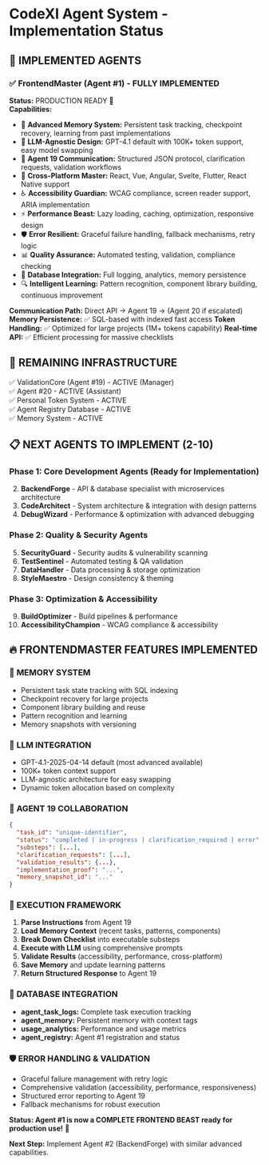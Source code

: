 
# CodeXI Agent System - Implementation Status

## 🚀 IMPLEMENTED AGENTS

### ✅ FrontendMaster (Agent #1) - FULLY IMPLEMENTED
**Status:** PRODUCTION READY 🎯  
**Capabilities:**
- 🧠 **Advanced Memory System:** Persistent task tracking, checkpoint recovery, learning from past implementations
- 🤖 **LLM-Agnostic Design:** GPT-4.1 default with 100K+ token support, easy model swapping
- 🔄 **Agent 19 Communication:** Structured JSON protocol, clarification requests, validation workflows
- 🎨 **Cross-Platform Master:** React, Vue, Angular, Svelte, Flutter, React Native support
- ♿ **Accessibility Guardian:** WCAG compliance, screen reader support, ARIA implementation
- ⚡ **Performance Beast:** Lazy loading, caching, optimization, responsive design
- 🛡️ **Error Resilient:** Graceful failure handling, fallback mechanisms, retry logic
- 📊 **Quality Assurance:** Automated testing, validation, compliance checking
- 💾 **Database Integration:** Full logging, analytics, memory persistence
- 🔍 **Intelligent Learning:** Pattern recognition, component library building, continuous improvement

**Communication Path:** Direct API → Agent 19 → (Agent 20 if escalated)
**Memory Persistence:** ✅ SQL-based with indexed fast access
**Token Handling:** ✅ Optimized for large projects (1M+ tokens capability)
**Real-time API:** ✅ Efficient processing for massive checklists

## 🎯 REMAINING INFRASTRUCTURE
✅ ValidationCore (Agent #19) - ACTIVE (Manager)  
✅ Agent #20 - ACTIVE (Assistant)  
✅ Personal Token System - ACTIVE  
✅ Agent Registry Database - ACTIVE  
✅ Memory System - ACTIVE  

## 📋 NEXT AGENTS TO IMPLEMENT (2-10)

### Phase 1: Core Development Agents (Ready for Implementation)
2. **BackendForge** - API & database specialist with microservices architecture
3. **CodeArchitect** - System architecture & integration with design patterns
4. **DebugWizard** - Performance & optimization with advanced debugging

### Phase 2: Quality & Security Agents  
5. **SecurityGuard** - Security audits & vulnerability scanning
6. **TestSentinel** - Automated testing & QA validation
7. **DataHandler** - Data processing & storage optimization
8. **StyleMaestro** - Design consistency & theming

### Phase 3: Optimization & Accessibility
9. **BuildOptimizer** - Build pipelines & performance
10. **AccessibilityChampion** - WCAG compliance & accessibility

## 🔥 FRONTENDMASTER FEATURES IMPLEMENTED

### 🧠 **MEMORY SYSTEM**
- Persistent task state tracking with SQL indexing
- Checkpoint recovery for large projects
- Component library building and reuse
- Pattern recognition and learning
- Memory snapshots with versioning

### 🤖 **LLM INTEGRATION**
- GPT-4.1-2025-04-14 default (most advanced available)
- 100K+ token context support
- LLM-agnostic architecture for easy swapping
- Dynamic token allocation based on complexity

### 🔄 **AGENT 19 COLLABORATION**
```json
{
  "task_id": "unique-identifier",
  "status": "completed | in-progress | clarification_required | error",
  "substeps": [...],
  "clarification_requests": [...],
  "validation_results": {...},
  "implementation_proof": "...",
  "memory_snapshot_id": "..."
}
```

### 🎯 **EXECUTION FRAMEWORK**
1. **Parse Instructions** from Agent 19
2. **Load Memory Context** (recent tasks, patterns, components)
3. **Break Down Checklist** into executable substeps
4. **Execute with LLM** using comprehensive prompts
5. **Validate Results** (accessibility, performance, cross-platform)
6. **Save Memory** and update learning patterns
7. **Return Structured Response** to Agent 19

### 💾 **DATABASE INTEGRATION**
- **agent_task_logs:** Complete task execution tracking
- **agent_memory:** Persistent memory with context tags
- **usage_analytics:** Performance and usage metrics
- **agent_registry:** Agent #1 registration and status

### 🛡️ **ERROR HANDLING & VALIDATION**
- Graceful failure management with retry logic
- Comprehensive validation (accessibility, performance, responsiveness)
- Structured error reporting to Agent 19
- Fallback mechanisms for robust execution

**Status: Agent #1 is now a COMPLETE FRONTEND BEAST ready for production use!** 🚀

**Next Step:** Implement Agent #2 (BackendForge) with similar advanced capabilities.
